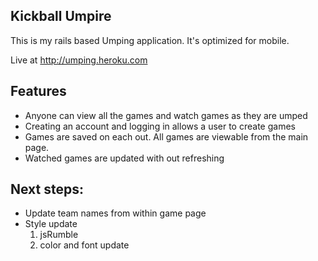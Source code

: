 
## Kickball Umpire
This is my rails based Umping application. It's optimized for mobile.

Live at http://umping.heroku.com

## Features
* Anyone can view all the games and watch games as they are umped
* Creating an account and logging in allows a user to create games
* Games are saved on each out. All games are viewable from the main page.
* Watched games are updated with out refreshing

## Next steps:

* Update team names from within game page
* Style update
  1. jsRumble
  2. color and font update
